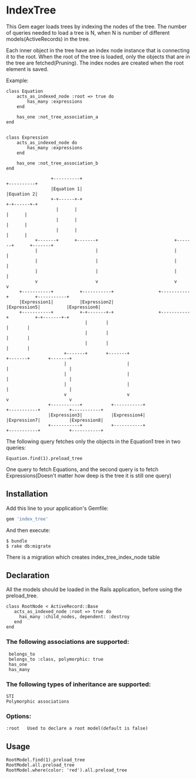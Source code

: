 # IndexTree

This Gem eager loads trees by indexing the nodes of the tree. The number of queries needed to load a tree is N, 
when N is number of different models(ActiveRecords) in the tree.

Each inner object in the tree have an index node instance that is connecting it to the root.
When the root of the tree is loaded, only the objects that are in the tree are fetched(Pruning).
The index nodes are created when the root element is saved.

Example:

    class Equation
        acts_as_indexed_node :root => true do
            has_many :expressions
        end
      
        has_one :not_tree_association_a
    end
    
    
    class Expression
        acts_as_indexed_node do
            has_many :expressions
        end
        
        has_one :not_tree_association_b
    end
        
                     +----------+                                         +----------+
                     |Equation 1|                                         |Equation 2|
                     +-+------+-+                                         +-+------+-+
                       |      |                                             |      |
                       |      |                                             |      |
                       |      |                                             |      |
               +-------+      +-------+                             +-------+      +-------+
               |                      |                             |                      |
               |                      |                             |                      |
               |                      |                             |                      |
               v                      v                             v                      v
         +-----------+          +-----------+                 +-----------+          +-----------+
         |Expression1|          |Expression2|                 |Expression5|          |Expression6|
         +-----------+          +-+-------+-+                 +-----------+          +-+-------+-+
                                  |       |                                            |       |
                                  |       |                                            |       |
                                  |       |                                            |       |
                          +-------+       +-------+                            +-------+       +-------+
                          |                       |                            |                       |
                          |                       |                            |                       |
                          |                       |                            |                       |
                          v                       v                            v                       v
                    +-----------+           +-----------+                +-----------+           +-----------+
                    |Expression3|           |Expression4|                |Expression7|           |Expression8|
                    +-----------+           +-----------+                +-----------+           +-----------+
    
The following query fetches only the objects in the Equation1 tree in two queries:    
      
    Equation.find(1).preload_tree
    
One query to fetch Equations, and the second query is to fetch Expressions(Doesn't matter how deep is the tree it is still one query)
    

## Installation

Add this line to your application's Gemfile:

```ruby
gem 'index_tree'
```

And then execute:

    $ bundle
    $ rake db:migrate 
    
There is a migration which creates index_tree_index_node table

## Declaration

All the models should be loaded in the Rails application, before using the preload_tree.

    class RootNode < ActiveRecord::Base
       acts_as_indexed_node :root => true do
         has_many :child_nodes, dependent: :destroy
       end
    end
    
### The following associations are supported:
 
     belongs_to
     belongs_to :class, polymorphic: true
     has_one
     has_many

### The following types of inheritance are supported:
    
    STI 
    Polymorphic associations
    
### Options:

    :root   Used to declare a root model(default is false)
        
## Usage

    RootModel.find(1).preload_tree
    RootModel.all.preload_tree
    RootModel.where(color: 'red').all.preload_tree
